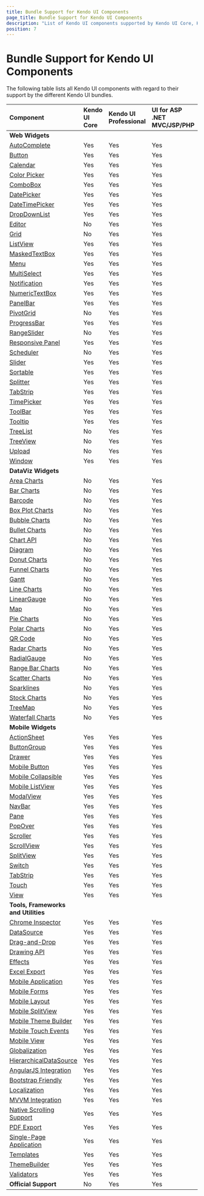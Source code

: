 ```yaml
---
title: Bundle Support for Kendo UI Components 
page_title: Bundle Support for Kendo UI Components
description: "List of Kendo UI components supported by Kendo UI Core, Kendo UI Professional, UI for ASP .NET MVC, UI for JSP, and UI for PHP"
position: 7
---
```


# Bundle Support for Kendo UI Components

The following table lists all Kendo UI components with regard to their support by the different Kendo UI bundles. 

| Component      | Kendo UI Core	| Kendo UI Professional	| UI for ASP .NET MVC/JSP/PHP	|
| :------------- | :--------------- | :-------------------- | :----------------------------	|
| **Web Widgets**|
| [AutoComplete](http://demos.telerik.com/kendo-ui/autocomplete/index) | Yes | Yes | Yes 	|
| [Button](http://demos.telerik.com/kendo-ui/button/index)		 | Yes | Yes | Yes 			|
| [Calendar](http://demos.telerik.com/kendo-ui/calendar/index)   | Yes | Yes | Yes			|
| [Color Picker](http://demos.telerik.com/kendo-ui/colorpicker/index)  | Yes | Yes | Yes 	|
| [ComboBox](http://demos.telerik.com/kendo-ui/combobox/index)   | Yes | Yes | Yes 			| 
| [DatePicker](http://demos.telerik.com/kendo-ui/datepicker/index)     | Yes | Yes | Yes 	|
| [DateTimePicker](http://demos.telerik.com/kendo-ui/datetimepicker/index) | Yes | Yes | Yes|
| [DropDownList](http://demos.telerik.com/kendo-ui/dropdownlist/index) | Yes | Yes | Yes 	|
| [Editor](http://demos.telerik.com/kendo-ui/editor/index)		 | No  | Yes | Yes 			|
| [Grid](http://demos.telerik.com/kendo-ui/grid/index)			 | No  | Yes | Yes 			|
| [ListView](http://demos.telerik.com/kendo-ui/listview/index)	 | Yes | Yes | Yes 			|
| [MaskedTextBox](http://demos.telerik.com/kendo-ui/maskedtextbox/index)	 | Yes | Yes | Yes |
| [Menu](http://demos.telerik.com/kendo-ui/menu/index)   		 | Yes | Yes | Yes 			| 
| [MultiSelect](http://demos.telerik.com/kendo-ui/multiselect/index)   | Yes | Yes | Yes 	|
| [Notification](http://demos.telerik.com/kendo-ui/notification/index) | Yes | Yes | Yes 	|
| [NumericTextBox](http://demos.telerik.com/kendo-ui/numerictextbox/index) | Yes | Yes | Yes|
| [PanelBar](http://demos.telerik.com/kendo-ui/panelbar/index)   | Yes | Yes | Yes 			|
| [PivotGrid](http://demos.telerik.com/kendo-ui/pivotgrid/index) | No  | Yes | Yes			|
| [ProgressBar](http://demos.telerik.com/kendo-ui/progressbar/index) | Yes | Yes | Yes 		|
| [RangeSlider](http://docs.telerik.com/kendo-ui/web/rangeslider/overview) | No | Yes | Yes|
| [Responsive Panel](http://demos.telerik.com/kendo-ui/responsive-panel/index) | Yes | Yes | Yes |
| [Scheduler](http://demos.telerik.com/kendo-ui/scheduler/index) | No | Yes | Yes 			|
| [Slider](http://demos.telerik.com/kendo-ui/slider/index)		 | Yes| Yes | Yes 			|
| [Sortable](http://demos.telerik.com/kendo-ui/sortable/index)	 | Yes| Yes | Yes 			|
| [Splitter](http://demos.telerik.com/kendo-ui/splitter/index)	 | Yes| Yes | Yes 			|
| [TabStrip](http://demos.telerik.com/kendo-ui/tabstrip/index)	 | Yes| Yes | Yes 			|
| [TimePicker](http://demos.telerik.com/kendo-ui/timepicker/index)| Yes | Yes | Yes 		|
| [ToolBar](http://demos.telerik.com/kendo-ui/toolbar/index)	 | Yes | Yes | Yes 			|
| [Tooltip](http://demos.telerik.com/kendo-ui/tooltip/index)	 | Yes | Yes | Yes 			|
| [TreeList](http://demos.telerik.com/kendo-ui/treelist/index)	 | No  | Yes | Yes 			|
| [TreeView](http://demos.telerik.com/kendo-ui/treeview/index)	 | No  | Yes | Yes			|
| [Upload](http://demos.telerik.com/kendo-ui/upload/index)		 | No  | Yes | Yes			|
| [Window](http://demos.telerik.com/kendo-ui/window/index) 	 	 | Yes | Yes | Yes			|
| **DataViz Widgets**|
| [Area Charts](http://demos.telerik.com/kendo-ui/area-charts/index) | No | Yes | Yes 		|
| [Bar Charts](http://demos.telerik.com/kendo-ui/bar-charts/index)	 | No | Yes | Yes 		|
| [Barcode](http://demos.telerik.com/kendo-ui/barcode/index)	 | No | Yes | Yes 			|
| [Box Plot Charts](http://demos.telerik.com/kendo-ui/box-plot-charts/index)| No | Yes | Yes|
| [Bubble Charts](http://demos.telerik.com/kendo-ui/bubble-charts/index) | No | Yes | Yes 	|
| [Bullet Charts](http://demos.telerik.com/kendo-ui/bullet-charts/index) | No | Yes | Yes 	|
| [Chart API](http://demos.telerik.com/kendo-ui/chart-api/index) | No | Yes | Yes 	|
| [Diagram](http://demos.telerik.com/kendo-ui/diagram/index)	 | No | Yes | Yes 			|
| [Donut Charts](http://demos.telerik.com/kendo-ui/donut-charts/index)| No 	| Yes | Yes 	|
| [Funnel Charts](http://demos.telerik.com/kendo-ui/funnel-charts/index) | No | Yes | Yes	|
| [Gantt](http://demos.telerik.com/kendo-ui/gantt/index)		 | No  | Yes | Yes			|
| [Line Charts](http://demos.telerik.com/kendo-ui/line-charts/index) | No | Yes | Yes 		|
| [LinearGauge](http://demos.telerik.com/kendo-ui/linear-gauge/index) | No | Yes | Yes 		|
| [Map](http://demos.telerik.com/kendo-ui/map/index)			 | No | Yes | Yes 			|
| [Pie Charts](http://demos.telerik.com/kendo-ui/pie-charts/index)| No | Yes | Yes 			|
| [Polar Charts](http://demos.telerik.com/kendo-ui/polar-charts/index) | No | Yes | Yes		|
| [QR Code](http://demos.telerik.com/kendo-ui/qrcode/index)		 | No | Yes | Yes 			|
| [Radar Charts](http://demos.telerik.com/kendo-ui/radar-charts/index) | No | Yes | Yes		|
| [RadialGauge](http://demos.telerik.com/kendo-ui/radial-gauge/index) | No 	| Yes | Yes 	|
| [Range Bar Charts](http://demos.telerik.com/kendo-ui/range-bar-charts/index) | No | Yes | Yes |
| [Scatter Charts](http://demos.telerik.com/kendo-ui/scatter-charts/index) | No | Yes | Yes |
| [Sparklines](http://demos.telerik.com/kendo-ui/sparklines/index)	 | No | Yes | Yes 		|
| [Stock Charts](http://demos.telerik.com/kendo-ui/financial/index)	 | No | Yes | Yes 		|
| [TreeMap](http://demos.telerik.com/kendo-ui/treemap/index)	 | No | Yes | Yes 			|
| [Waterfall Charts](http://demos.telerik.com/kendo-ui/waterfall-charts/index) | No	| Yes | Yes	|
| **Mobile Widgets**|
| [ActionSheet](http://docs.telerik.com/kendo-ui/mobile/actionsheet) | Yes | Yes | Yes 		|
| [ButtonGroup](http://demos.telerik.com/kendo-ui/buttongroup/index) | Yes | Yes | Yes 		|
| [Drawer](http://docs.telerik.com/kendo-ui/mobile/drawer)		 | Yes | Yes | Yes 			|
| [Mobile Button](http://demos.telerik.com/kendo-ui/button/index) | Yes | Yes | Yes 			|
| [Mobile Collapsible](http://docs.telerik.com/kendo-ui/mobile/collapsible/collapsible) | Yes | Yes | Yes |
| [Mobile ListView](http://docs.telerik.com/kendo-ui/mobile/listview/overview) | Yes | Yes | Yes |
| [ModalView](http://docs.telerik.com/kendo-ui/mobile/modalview) | Yes	| Yes | Yes 		|
| [NavBar](http://docs.telerik.com/kendo-ui/mobile/navbar)		 | Yes	| Yes | Yes 		|
| [Pane](http://docs.telerik.com/kendo-ui/mobile/pane)			 | Yes	| Yes | Yes 		|
| [PopOver](http://docs.telerik.com/kendo-ui/mobile/popover)	 | Yes  | Yes | Yes 		|
| [Scroller](http://docs.telerik.com/kendo-ui/mobile/scroller)	 | Yes	| Yes | Yes 		|
| [ScrollView](http://demos.telerik.com/kendo-ui/m/index)	 	 | Yes  | Yes | Yes 		|
| [SplitView](http://docs.telerik.com/kendo-ui/mobile/splitview) | Yes	| Yes | Yes 		|
| [Switch](http://docs.telerik.com/kendo-ui/mobile/switch)		 | Yes	| Yes | Yes 		|
| [TabStrip](http://demos.telerik.com/kendo-ui/tabstrip/index)	 | Yes	| Yes | Yes 		|
| [Touch](http://docs.telerik.com/kendo-ui/mobile/touch)		 | Yes	| Yes | Yes 		|
| [View](http://docs.telerik.com/kendo-ui/mobile/view)			 | Yes	| Yes | Yes 		|
| **Tools, Frameworks and Utilities**  	|
| [Chrome Inspector](https://chrome.google.com/webstore/category/apps)| Yes	| Yes | Yes		|
| [DataSource](http://demos.telerik.com/kendo-ui/datasource/index)	| Yes	| Yes | Yes		|
| [Drag-and-Drop](http://demos.telerik.com/kendo-ui/dragdrop/index)	| Yes | Yes | Yes		|
| [Drawing API](http://demos.telerik.com/kendo-ui/drawing/index)  	| Yes | Yes | Yes 		|
| [Effects](http://demos.telerik.com/kendo-ui/fx/expand)		  	| Yes | Yes | Yes 		|
| [Excel Export](http://docs.telerik.com/kendo-ui/framework/excel/introduction) | Yes | Yes | Yes |
| [Mobile Application](http://demos.telerik.com/kendo-ui/m/index)   | Yes | Yes | Yes 		|
| [Mobile Forms](http://demos.telerik.com/kendo-ui/m/index)			| Yes | Yes | Yes		|
| [Mobile Layout](http://demos.telerik.com/kendo-ui/m/index)		| Yes | Yes | Yes		|
| [Mobile SplitView](http://demos.telerik.com/kendo-ui/m/index)		| Yes | Yes | Yes		|
| [Mobile Theme Builder](http://demos.telerik.com/kendo-ui/mobilethemebuilder)| Yes	| Yes | Yes	|
| [Mobile Touch Events](http://demos.telerik.com/kendo-ui/m/index)	| Yes | Yes | Yes		|
| [Mobile View](http://demos.telerik.com/kendo-ui/m/index)			| Yes | Yes | Yes		|
| [Globalization](http://demos.telerik.com/kendo-ui/globalization/index) | Yes 	| Yes | Yes	|
| [HierarchicalDataSource](http://docs.telerik.com/kendo-ui/framework/hierarchicaldatasource/overview) | Yes	| Yes | Yes |
| [AngularJS Integration](http://demos.telerik.com/kendo-ui/integration/index)| Yes	| Yes | Yes	|
| [Bootstrap Friendly](http://demos.telerik.com/kendo-ui/integration/bootstrap)| Yes | Yes | Yes |
| [Localization](http://docs.telerik.com/kendo-ui/framework/localization/overview) | Yes | Yes | Yes |
| [MVVM Integration](http://demos.telerik.com/kendo-ui/mvvm/index) 	| Yes | Yes | Yes 		|
| [Native Scrolling Support](http://docs.telerik.com/kendo-ui/mobile/native-scrolling) | Yes | Yes | Yes |
| [PDF Export](http://demos.telerik.com/kendo-ui/pdf-export/index) 	| Yes | Yes | Yes 		|
| [Single-Page Application](http://demos.telerik.com/kendo-ui/spa/index)	| Yes | Yes | Yes 		|
| [Templates](http://demos.telerik.com/kendo-ui/templates/index) 	| Yes | Yes | Yes 		|
| [ThemeBuilder](http://demos.telerik.com/kendo-ui/themebuilder) 	| Yes | Yes | Yes 		|
| [Validators](http://demos.telerik.com/kendo-ui/validator/index) 	| Yes | Yes | Yes		|
| **Official Support**											 	| No  | Yes | Yes  		|

